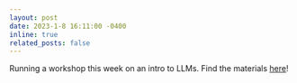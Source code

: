 ```yaml
---
layout: post
date: 2023-1-8 16:11:00 -0400
inline: true
related_posts: false
---
```


Running a workshop this week on an intro to LLMs. Find the materials [here](https://drive.google.com/drive/folders/1pX43HRX_gf6qnIskRaV4HruR9v64-aWY?usp=sharing)!
